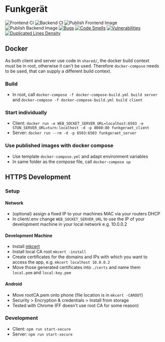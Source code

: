 # Funkgerät
![Frontend CI](https://github.com/Debugger-Buam/Funkgeraet/workflows/Frontend%20CI/badge.svg) 
![Backend CI](https://github.com/Debugger-Buam/Funkgeraet/workflows/Backend%20CI/badge.svg) 
![Publish Frontend Image](https://github.com/Debugger-Buam/Funkgeraet/workflows/Publish%20Frontend%20Image/badge.svg) 
![Publish Backend Image](https://github.com/Debugger-Buam/Funkgeraet/workflows/Publish%20Backend%20Image/badge.svg) 
[![Bugs](https://sonarcloud.io/api/project_badges/measure?project=Debugger-Buam_Funkgeraet&metric=bugs)](https://sonarcloud.io/dashboard?id=Debugger-Buam_Funkgeraet)
[![Code Smells](https://sonarcloud.io/api/project_badges/measure?project=Debugger-Buam_Funkgeraet&metric=code_smells)](https://sonarcloud.io/dashboard?id=Debugger-Buam_Funkgeraet)
[![Vulnerabilities](https://sonarcloud.io/api/project_badges/measure?project=Debugger-Buam_Funkgeraet&metric=vulnerabilities)](https://sonarcloud.io/dashboard?id=Debugger-Buam_Funkgeraet)
[![Duplicated Lines Density](https://sonarcloud.io/api/project_badges/measure?project=Debugger-Buam_Funkgeraet&metric=duplicated_lines_density)](https://sonarcloud.io/dashboard?id=Debugger-Buam_Funkgeraet)

## Docker
As both client and server use code in `shared/`, the docker build context must be in root, otherwise it can't be used. 
Therefore `docker-compose` needs to be used, that can supply a different build context.

### Build
- In root, call `docker-compose -f docker-compose-build.yml build server` and `docker-compose -f docker-compose-build.yml build client`

### Start individually
- Client: `docker run -e WEB_SOCKET_SERVER_URL=localhost:6503 -e STUN_SERVER_URL=turn:localhost -d -p 8080:80 funkgeraet_client`
- Server: `docker run --rm -d -p 6503:6503 funkgeraet_server`

### Use published images with docker compose
- Use template `docker-compose.yml` and adapt environment variables
- In same folder as the compose file, call `docker-compose up`

## HTTPS Development
### Setup
#### Network
- (optional) assign a fixed IP to your machines MAC via your routers DHCP
- In client/.env change `WEB_SOCKET_SERVER_URL` to use the IP of your development machine in your local network e.g. 10.0.0.2

#### Development Machine
- Install [mkcert](https://github.com/FiloSottile/mkcert)
- Install local CA root `mkcert -install`
- Create certificates for the domains and IPs with which you want to access the app, e.g. `mkcert localhost 10.0.0.2`
- Move those generated certificates into `./certs` and name them `local.pem` and `local-key.pem`

#### Android
- Move rootCA.pem onto phone (file location is in `mkcert -CAROOT`)
- Security > Encryption & credentials > Install from storage
- Tested with Chrome (FF doesn't use root CA for some reason)

### Development
- Client: `npm run start-secure`
- Server: `npm run start-secure`
